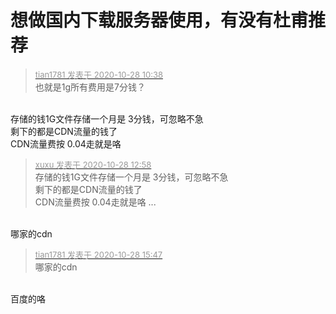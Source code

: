 # 想做国内下载服务器使用，有没有杜甫推荐


<div class="quote"><blockquote><font size="2"><a href="https://www.hostloc.com/forum.php?mod=redirect&amp;goto=findpost&amp;pid=9362907&amp;ptid=759098" target="_blank"><font color="#999999">tian1781 发表于 2020-10-28 10:38</font></a></font><br />
也就是1g所有费用是7分钱？</blockquote></div><br />
存储的钱1G文件存储一个月是 3分钱，可忽略不急<br />
剩下的都是CDN流量的钱了<br />
CDN流量费按 0.04走就是咯

<div class="quote"><blockquote><font size="2"><a href="https://www.hostloc.com/forum.php?mod=redirect&amp;goto=findpost&amp;pid=9363551&amp;ptid=759098" target="_blank"><font color="#999999">xuxu 发表于 2020-10-28 12:58</font></a></font><br />
存储的钱1G文件存储一个月是 3分钱，可忽略不急<br />
剩下的都是CDN流量的钱了<br />
CDN流量费按 0.04走就是咯 ...</blockquote></div><br />
哪家的cdn

<div class="quote"><blockquote><font size="2"><a href="https://www.hostloc.com/forum.php?mod=redirect&amp;goto=findpost&amp;pid=9364415&amp;ptid=759098" target="_blank"><font color="#999999">tian1781 发表于 2020-10-28 15:47</font></a></font><br />
哪家的cdn</blockquote></div><br />
百度的咯
